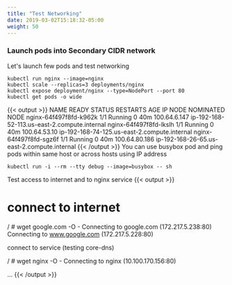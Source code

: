 ```yaml
---
title: "Test Networking"
date: 2019-03-02T15:18:32-05:00
weight: 50
---
```


### Launch pods into Secondary CIDR network

Let's launch few pods and test networking
```
kubectl run nginx --image=nginx
kubectl scale --replicas=3 deployments/nginx
kubectl expose deployment/nginx --type=NodePort --port 80
kubectl get pods -o wide
```
{{< output >}}
NAME                     READY     STATUS    RESTARTS   AGE       IP              NODE                                           NOMINATED NODE
nginx-64f497f8fd-k962k   1/1       Running   0          40m       100.64.6.147    ip-192-168-52-113.us-east-2.compute.internal   <none>
nginx-64f497f8fd-lkslh   1/1       Running   0          40m       100.64.53.10    ip-192-168-74-125.us-east-2.compute.internal   <none>
nginx-64f497f8fd-sgz6f   1/1       Running   0          40m       100.64.80.186   ip-192-168-26-65.us-east-2.compute.internal    <none>
{{< /output >}}
You can use busybox pod and ping pods within same host or across hosts using IP address

```
kubectl run -i --rm --tty debug --image=busybox -- sh
```
Test access to internet and to nginx service
{{< output >}}
# connect to internet
/ # wget google.com -O -
Connecting to google.com (172.217.5.238:80)
Connecting to www.google.com (172.217.5.228:80)
<!doctype html><html itemscope="" itemtype="http://schema.org/WebPage" lang="en"><head><meta content="Search the world's information, including webpages, images, videos and more. Google has many special
...

# connect to service (testing core-dns)
/ # wget nginx -O -
Connecting to nginx (10.100.170.156:80)
<!DOCTYPE html>
<html>
<head>
<title>Welcome to nginx!</title>
...
{{< /output >}}
